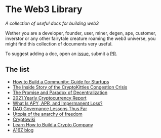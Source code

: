 # The Web3 Library

*A collection of useful docs for building web3*

Wether you are a developer, founder, user, miner, degen, ape, customer, inverstor or any other fairytale creature roaming the web3 universe, you might find this collection of documents very useful. 

To suggest adding a doc, open an [issue](https://github.com/citizenweb3/library/issues), submit a [PR](https://github.com/citizenweb3/library/pulls). 

## The list

- [How to Build a Community: Guide for Startups](https://tribally.app/guide/)
- [The Inside Story of the CryptoKitties Congestion Crisis](https://consensys.net/blog/news/the-inside-story-of-the-cryptokitties-congestion-crisis/)
- [The Promise and Paradox of Decentralization](https://urbit.org/blog/2021-11-18-the-promise-and-paradox-of-decentralization)
- [2021 Yearly Cryptocurrency Report](https://www.coingecko.com/buzz/2021-yearly-cryptocurrency-report)
- [What Is APY, APR, and Impermanent Loss?](https://www.coingecko.com/buzz/what-is-apy-apr-and-impermanent-loss)
- [DAO Governance Lessons Thus Far](https://www.coingecko.com/premium/publications/dao-governance-lessons-thus-far)
- [Utopia of the anarchy of freedom](https://serejandmyself.github.io/blog/2019/08/07/The-anarchy-of-freedom.html)
- [Cryptowiki](https://github.com/serejandmyself/cryptowiki/blob/master/cryptowiki.md)
- [Learn How to Build a Crypto Company](https://a16z.com/crypto-startup-school/)
- [A16Z blog](https://future.a16z.com/)


